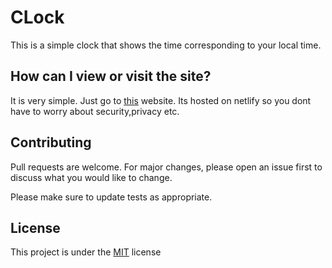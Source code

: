 # CLock

This is a simple clock that shows the time corresponding to your local time.

## How can I view or visit the site?

It is very simple. Just go to [this]() website. Its hosted on netlify so you dont have to worry about security,privacy etc.

## Contributing
Pull requests are welcome. For major changes, please open an issue first to discuss what you would like to change.

Please make sure to update tests as appropriate.

## License
This project is under the [MIT](https://choosealicense.com/licenses/mit/) license
